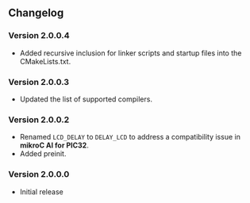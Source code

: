 ## Changelog

### Version 2.0.0.4
 - Added recursive inclusion for linker scripts and startup files into the CMakeLists.txt.

### Version 2.0.0.3
 - Updated the list of supported compilers.

### Version 2.0.0.2
 - Renamed `LCD_DELAY` to `DELAY_LCD` to address a compatibility issue in **mikroC AI for PIC32**.
 - Added preinit.

### Version 2.0.0.0
 - Initial release
